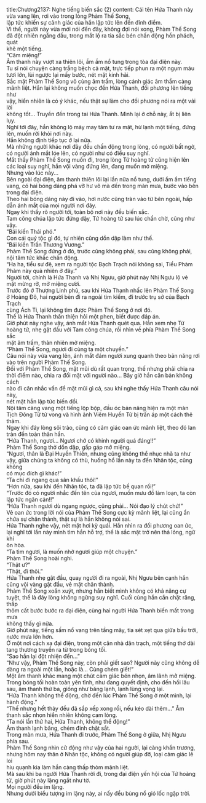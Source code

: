 title:Chương2137: Nghe tiếng biến sắc (2)
content:
Cái tên Hứa Thanh này vừa vang lên, rơi vào trong lòng Phàm Thế Song,<br>lập tức khiến sự cảnh giác của hắn lập tức lên đến đỉnh điểm.<br>Vì thế, người này vừa mới nói đến đây, không đợi nói xong, Phàm Thế Song<br>đã đột nhiên ngẩng đầu, trong mắt lộ ra tia sắc bén chấn động hồn phách, quát<br>khẽ một tiếng.<br>“Câm miệng!”<br>Âm thanh này vượt xa thiên lôi, ầm ầm nổ tung trong tòa đại điện này.<br>Tu sĩ nói chuyện càng trắng bệch cả mặt, trực tiếp phun ra một ngụm máu<br>tươi lớn, lùi ngược lại mấy bước, nét mặt kinh hãi.<br>Sắc mặt Phàm Thế Song vô cùng âm trầm, lòng cảnh giác âm thầm càng<br>mãnh liệt. Hắn lại không muốn chọc đến Hứa Thanh, đối phương lên tiếng như<br>vậy, hiển nhiên là có ý khác, nếu thật sự làm cho đối phương nói ra một vài lời<br>không tốt... Truyền đến trong tai Hứa Thanh. Mình lại ở chỗ này, ắt bị liên lụy.<br>Nghĩ tới đây, hắn không lộ mảy may tâm tư ra mặt, hừ lạnh một tiếng, đứng<br>lên, muốn rời khỏi nơi này.<br>Hắn không định tiếp tục ở lại nữa.<br>Mà những người khác nơi đây đều chấn động trong lòng, có người bất ngờ,<br>có người ánh mắt lóe lên, có người như có điều suy nghĩ.<br>Mắt thấy Phàm Thế Song muốn đi, trong lòng Tứ hoàng tử cũng hiện lên<br>các loại suy nghĩ, hắn vội vàng đứng lên, đang muốn mở miệng.<br>Nhưng vào lúc này...<br>Bên ngoài đại điện, âm thanh thiên lôi lại lần nữa nổ tung, dưới ầm ầm tiếng<br>vang, có hai bóng dáng phá vỡ hư vô mà đến trong màn mưa, bước vào bên<br>trong đại điện.<br>Theo hai bóng dáng này đi vào, hơi nước cũng tràn vào từ bên ngoài, hấp<br>dẫn ánh mắt của mọi người nơi đây.<br>Ngay khi thấy rõ người tới, toàn bộ nơi này đều biến sắc.<br>Tam công chúa lập tức đứng dậy, Tứ hoàng tử sau lúc chần chờ, cũng như<br>vậy.<br>“Bái kiến Thái phó.”<br>Con cái quý tộc gì đó, tự nhiên cũng dồn dập làm như thế.<br>“Bái kiến Trấn Thương Vương.”<br>Phàm Thế Song đứng ở đó, trước cũng không phải, sau cũng không phải,<br>nội tâm tức khắc chấn động.<br>“Ha ha, tiểu sư đệ, xem ra người tộc Bạch Trạch nói không sai, Tiểu Phàm<br>Phàm này quả nhiên ở đây.”<br>Người tới, chính là Hứa Thanh và Nhị Ngưu, giờ phút này Nhị Ngưu lộ vẻ<br>mặt mừng rỡ, mở miệng cười.<br>Trước đó ở Thượng Linh phủ, sau khi Hứa Thanh nhấc lên Phàm Thế Song<br>ở Hoàng Đô, hai người bèn đi ra ngoài tìm kiếm, đi trước trụ sở của Bạch Trạch<br>cùng Ách Ti, lại không tìm được Phàm Thế Song ở nơi đó.<br>Thế là Hứa Thanh thân thiện hỏi một phen, biết được đáp án.<br>Giờ phút này nghe vậy, ánh mắt Hứa Thanh quét qua. Hắn xem nhẹ Tứ<br>hoàng tử, nhẹ gật đầu với Tam công chúa, rồi nhìn về phía Phàm Thế Song sắc<br>mặt âm trầm, thản nhiên mở miệng.<br>“Phàm Thế Song, ngươi đi cùng ta một chuyến.”<br>Câu nói này vừa vang lên, ánh mắt đám người xung quanh theo bản năng rơi<br>vào trên người Phàm Thế Song.<br>Đối với Phàm Thế Song, mặt mũi dù rất quan trọng, thế nhưng phải chia ra<br>thời điểm nào, chia ra đối mặt với người nào... Bây giờ hắn căn bản không cách<br>nào đi cân nhắc vấn đề mặt mũi gì cả, sau khi nghe thấy Hứa Thanh câu nói này,<br>nét mặt hắn lập tức biến đổi.<br>Nội tâm càng vang một tiếng lộp bộp, đầu óc bản năng hiện ra một màn<br>Tịch Đông Tử tử vong và hình ảnh Viêm Huyền Tử bị trấn áp một cách thê<br>thảm.<br>Ngay khi đáy lòng sôi trào, cũng có cảm giác oan ức mãnh liệt, theo đó lan<br>tràn đến toàn thân hắn.<br>“Hứa Thanh, ngươi... Ngươi chớ có khinh người quá đáng!!”<br>Phàm Thế Song thở dồn dập, gấp gáp mở miệng.<br>“Ngươi, thân là Đại Huyền Thiên, nhưng cũng không thể nhục nhã ta như<br>vậy, giữa chúng ta không có thù, huống hồ lần này ta đến Nhân tộc, cũng không<br>có mục đích gì khác!”<br>“Ta chỉ đi ngang qua sân khấu thôi!”<br>“Hơn nữa, sau khi đến Nhân tộc, ta đã lập tức bế quan rồi!”<br>“Trước đó có người nhắc đến tên của ngươi, muốn mưu đồ làm loạn, ta còn<br>lập tức ngăn cản!!”<br>“Hứa Thanh ngươi dù ngang ngược, cũng phải... Nói đạo lý chút chứ!”<br>Vẻ oan ức trong lời nói của Phàm Thế Song cực kỳ mãnh liệt, lại cũng ẩn<br>chứa sự chân thành, thật sự là hắn không nói sai.<br>Hứa Thanh nghe vậy, nét mặt hơi kỳ quái. Hắn nhìn ra đối phương oan ức,<br>lại nghĩ tới lần này mình tìm hắn hỗ trợ, thế là sắc mặt trở nên thả lỏng, ngữ khí<br>ôn hòa.<br>“Ta tìm ngươi, là muốn nhờ ngươi giúp một chuyện.”<br>Phàm Thế Song hoài nghi.<br>“Thật ư?”<br>“Thật, đi thôi.”<br>Hứa Thanh nhẹ gật đầu, quay người đi ra ngoài, Nhị Ngưu bên cạnh hắn<br>cũng vội vàng gật đầu, vẻ mặt chân thành.<br>Phàm Thế Song xoắn xuýt, nhưng hắn biết mình không có khả năng cự<br>tuyệt, thế là đáy lòng không ngừng suy nghĩ. Cuối cùng hắn cắn chặt răng, thấp<br>thỏm cất bước bước ra đại điện, cùng hai người Hứa Thanh biến mất trong mưa<br>không thấy gì nữa.<br>Giờ phút này, tiếng sấm nổ vang trên tầng mây, tia sét xẹt qua giữa bầu trời,<br>nước mưa lớn hơn.<br>Ở một nơi cách xa đại điện, trong một căn nhà dân trạch, một tiếng thở dài<br>tang thương truyền ra từ trong bóng tối.<br>“Sao hắn lại đột nhiên đến...”<br>“Như vậy, Phàm Thế Song này, còn phải giết sao? Người này cũng không dễ<br>dàng ra ngoài một lần, hoặc là... Cùng chém giết!”<br>Một âm thanh khác mang một chút cảm giác bén nhọn, âm lãnh mở miệng.<br>Trong bóng tối hoàn toàn yên tĩnh, như đang quyết định, cho đến hồi lâu<br>sau, âm thanh thứ ba, giống như băng lạnh, lạnh lùng vọng lại.<br>“Hứa Thanh không thể động, chờ đến lúc Phàm Thế Song ở một mình, lại<br>hành động.”<br>“Thế nhưng hết thảy đều đã sắp xếp xong rồi, nếu kéo dài thêm...” Âm<br>thanh sắc nhọn hiển nhiên không cam lòng.<br>“Ta nói lần thứ hai, Hứa Thanh, không thể động!”<br>Âm thanh lạnh băng, chém đinh chặt sắt.<br>Trong màn mưa, Hứa Thanh đi trước, Phàm Thế Song ở giữa, Nhị Ngưu<br>phía sau.<br>Phàm Thế Song nhìn cử động như vậy của hai người, lại càng khẩn trương,<br>nhưng hôm nay thân ở Nhân tộc, không có người giúp đỡ, loại cảm giác lẻ loi<br>hiu quạnh kia làm hắn càng thấp thỏm mãnh liệt.<br>Mà sau khi ba người Hứa Thanh rời đi, trong đại điện yến hội của Tứ hoàng<br>tử, giờ phút này lặng ngắt như tờ.<br>Mọi người đều im lặng.<br>Nhưng dưới biểu tượng im lặng này, ai nấy đều bùng nổ gió lốc ngập trời.
